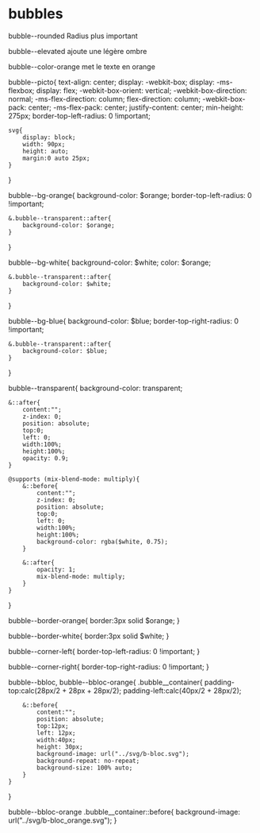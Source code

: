 # bubbles

bubble--rounded
Radius plus important

bubble--elevated
ajoute une légère ombre

bubble--color-orange
met le texte en orange

bubble--picto{
    text-align: center;
    display: -webkit-box;
    display: -ms-flexbox;
    display: flex;
    -webkit-box-orient: vertical;
    -webkit-box-direction: normal;
        -ms-flex-direction: column;
            flex-direction: column;
    -webkit-box-pack: center;
        -ms-flex-pack: center;
            justify-content: center;
    min-height: 275px;
    border-top-left-radius: 0 !important;

    svg{
        display: block;
        width: 90px;
        height: auto;
        margin:0 auto 25px;
    }
}

bubble--bg-orange{
    background-color: $orange;
    border-top-left-radius: 0 !important;

    &.bubble--transparent::after{
        background-color: $orange;
    }
}

bubble--bg-white{
    background-color: $white;
    color: $orange;

    &.bubble--transparent::after{
        background-color: $white;
    }
}

bubble--bg-blue{
    background-color: $blue;
    border-top-right-radius: 0 !important;

    &.bubble--transparent::after{
        background-color: $blue;
    }
}

bubble--transparent{
    background-color: transparent;

    &::after{
        content:"";
        z-index: 0;
        position: absolute;
        top:0;
        left: 0;
        width:100%;
        height:100%;
        opacity: 0.9;
    }

    @supports (mix-blend-mode: multiply){
        &::before{
            content:"";
            z-index: 0;
            position: absolute;
            top:0;
            left: 0;
            width:100%;
            height:100%;
            background-color: rgba($white, 0.75);
        }

        &::after{
            opacity: 1;
            mix-blend-mode: multiply;
        }
    }
}

bubble--border-orange{
    border:3px solid $orange;
}

bubble--border-white{
    border:3px solid $white;
}

bubble--corner-left{
    border-top-left-radius: 0 !important;
}

bubble--corner-right{
    border-top-right-radius: 0 !important;
}

bubble--bbloc,
bubble--bbloc-orange{
    .bubble__container{
        padding-top:calc(28px/2 + 28px + 28px/2);
        padding-left:calc(40px/2 + 28px/2);

        &::before{
            content:"";
            position: absolute;
            top:12px;
            left: 12px;
            width:40px;
            height: 30px;
            background-image: url("../svg/b-bloc.svg");
            background-repeat: no-repeat;
            background-size: 100% auto;
        }
    }
}

bubble--bbloc-orange .bubble__container::before{
    background-image: url("../svg/b-bloc_orange.svg");
}
